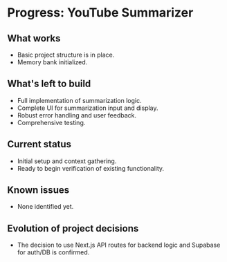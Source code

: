 # Progress: YouTube Summarizer

## What works
- Basic project structure is in place.
- Memory bank initialized.

## What's left to build
- Full implementation of summarization logic.
- Complete UI for summarization input and display.
- Robust error handling and user feedback.
- Comprehensive testing.

## Current status
- Initial setup and context gathering.
- Ready to begin verification of existing functionality.

## Known issues
- None identified yet.

## Evolution of project decisions
- The decision to use Next.js API routes for backend logic and Supabase for auth/DB is confirmed.
